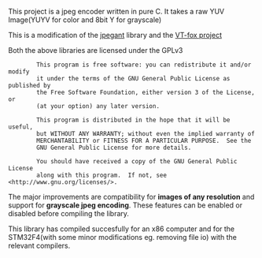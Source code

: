 This project is a jpeg encoder written in pure C.
It takes a raw YUV Image(YUYV for color and 8bit Y for grayscale)

This is a modification of the [jpegant](https://code.google.com/p/jpegant/) library and the [VT-fox project](https://github.com/mitchd/vt-fox-1)

Both the above libraries are licensed under the GPLv3

```
		This program is free software: you can redistribute it and/or modify
		it under the terms of the GNU General Public License as published by
		the Free Software Foundation, either version 3 of the License, or
		(at your option) any later version.

		This program is distributed in the hope that it will be useful,
		but WITHOUT ANY WARRANTY; without even the implied warranty of
		MERCHANTABILITY or FITNESS FOR A PARTICULAR PURPOSE.  See the
		GNU General Public License for more details.

		You should have received a copy of the GNU General Public License
		along with this program.  If not, see <http://www.gnu.org/licenses/>.
```

The major improvements are compatibility for **images of any resolution** and support for **grayscale jpeg encoding**.
These features can be enabled or disabled before compiling the library.

This library has compiled succesfully for an x86 computer and for the STM32F4(with some minor modifications eg. removing file io) with the relevant compilers.